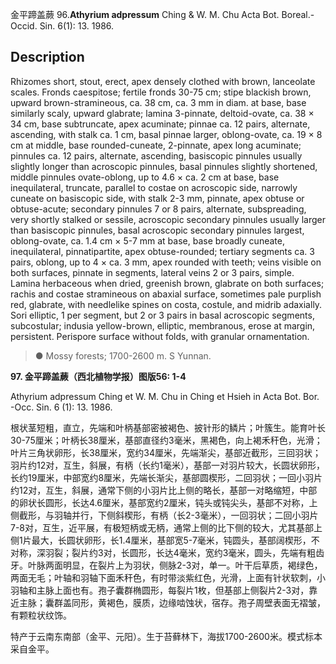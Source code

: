 金平蹄盖蕨
96.**Athyrium adpressum** Ching & W. M. Chu Acta Bot. Boreal.-Occid. Sin. 6(1): 13. 1986.

## Description
Rhizomes short, stout, erect, apex densely clothed with brown, lanceolate scales. Fronds caespitose; fertile fronds 30-75 cm; stipe blackish brown, upward brown-stramineous, ca. 38 cm, ca. 3 mm in diam. at base, base similarly scaly, upward glabrate; lamina 3-pinnate, deltoid-ovate, ca. 38 × 34 cm, base subtruncate, apex acuminate; pinnae ca. 12 pairs, alternate, ascending, with stalk ca. 1 cm, basal pinnae larger, oblong-ovate, ca. 19 × 8 cm at middle, base rounded-cuneate, 2-pinnate, apex long acuminate; pinnules ca. 12 pairs, alternate, ascending, basiscopic pinnules usually slightly longer than acroscopic pinnules, basal pinnules slightly shortened, middle pinnules ovate-oblong, up to 4.6 × ca. 2 cm at base, base inequilateral, truncate, parallel to costae on acroscopic side, narrowly cuneate on basiscopic side, with stalk 2-3 mm, pinnate, apex obtuse or obtuse-acute; secondary pinnules 7 or 8 pairs, alternate, subspreading, very shortly stalked or sessile, acroscopic secondary pinnules usually larger than basiscopic pinnules, basal acroscopic secondary pinnules largest, oblong-ovate, ca. 1.4 cm × 5-7 mm at base, base broadly cuneate, inequilateral, pinnatipartite, apex obtuse-rounded; tertiary segments ca. 3 pairs, oblong, up to 4 × ca. 3 mm, apex rounded with teeth; veins visible on both surfaces, pinnate in segments, lateral veins 2 or 3 pairs, simple. Lamina herbaceous when dried, greenish brown, glabrate on both surfaces; rachis and costae stramineous on abaxial surface, sometimes pale purplish red, glabrate, with needlelike spines on costa, costule, and midrib adaxially. Sori elliptic, 1 per segment, but 2 or 3 pairs in basal acroscopic segments, subcostular; indusia yellow-brown, elliptic, membranous, erose at margin, persistent. Perispore surface without folds, with granular ornamentation.


> ● Mossy forests; 1700-2600 m. S Yunnan.

**97. 金平蹄盖蕨（西北植物学报）图版56: 1-4**

Athyrium adpressum Ching et W. M. Chu in Ching et Hsieh in Acta Bot. Bor. -Occ. Sin. 6 (1): 13. 1986.

根状茎短粗，直立，先端和叶柄基部密被褐色、披针形的鳞片；叶簇生。能育叶长30-75厘米；叶柄长38厘米，基部直径约3毫米，黑褐色，向上褐禾秆色，光滑；叶片三角状卵形，长38厘米，宽约34厘米，先端渐尖，基部近截形，三回羽状；羽片约12对，互生，斜展，有柄（长约1毫米），基部一对羽片较大，长圆状卵形，长约19厘米，中部宽约8厘米，先端长渐尖，基部圆楔形，二回羽状；一回小羽片约12对，互生，斜展，通常下侧的小羽片比上侧的略长，基部一对略缩短，中部的卵状长圆形，长达4.6厘米，基部宽约2厘米，钝头或钝尖头，基部不对称，上侧截形，与羽轴并行，下侧斜楔形，有柄（长2-3毫米），一回羽状；二回小羽片7-8对，互生，近平展，有极短柄或无柄，通常上侧的比下侧的较大，尤其基部上侧1片最大，长圆状卵形，长1.4厘米，基部宽5-7毫米，钝圆头，基部阔楔形，不对称，深羽裂；裂片约3对，长圆形，长达4毫米，宽约3毫米，圆头，先端有粗齿牙。叶脉两面明显，在裂片上为羽状，侧脉2-3对，单一。叶干后草质，褐绿色，两面无毛；叶轴和羽轴下面禾秆色，有时带淡紫红色，光滑，上面有针状软刺，小羽轴和主脉上面也有。孢子囊群椭圆形，每裂片1枚，但基部上侧裂片2-3对，靠近主脉；囊群盖同形，黄褐色，膜质，边缘啮蚀状，宿存。孢子周壁表面无褶皱，有颗粒状纹饰。

特产于云南东南部（金平、元阳）。生于苔藓林下，海拔1700-2600米。模式标本采自金平。
